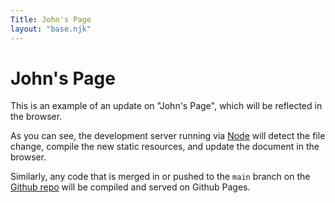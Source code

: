 ```yaml
---
Title: John's Page
layout: "base.njk"
---
```


# John's Page

This is an example of an update on "John's Page", which will be reflected in the browser.

As you can see, the development server running via [Node](https://nodejs.org/en/) will detect the file change, compile the new static resources, and update the document in the browser. 

Similarly, any code that is merged in or pushed to the `main` branch on the [Github repo](https://github.com/jaohara/it115-team1-site) will be compiled and served on Github Pages. 